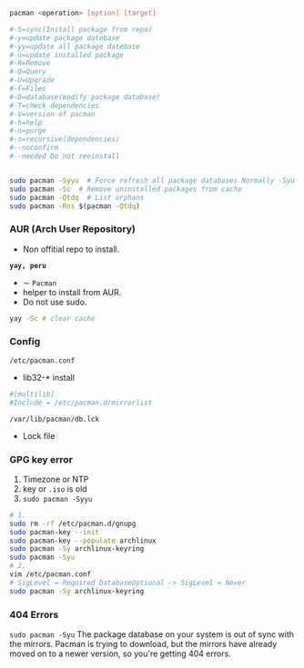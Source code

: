 
```bash
pacman <operation> [option] [target]

#-S=sync(Install package from repo)
#-y=update package datebase
#-yy=update all package datebase
#-u=update installed package
#-R=Remove
#-Q=Query
#-U=Upgrade
#-F=Files
#-D=database(modify package database)
#-T=check dependencies
#-V=version of pacman
#-h=help
#-n=purge
#-s=recursive(dependencies)
#--noconfirm
#--needed Do not reeinstall


sudo pacman -Syyu  # Force refresh all package databases Normally -Syu is enough.
sudo pacman -Sc  # Remove uninstalled packages from cache
sudo pacman -Qtdq  # List orphans
sudo pacman -Rns $(pacman -Qtdq)
```

### AUR (Arch User Repository)
* Non offitial repo to install.

**`yay, peru`**
* $\sim$ `Pacman`
* helper to install from AUR. 
* Do not use sudo.
```bash
yay -Sc # clear cache
```

### Config
`/etc/pacman.conf`
* lib32-* install
```ini
#[multilib]
#Include = /etc/pacman.d/mirrorlist
```

`/var/lib/pacman/db.lck`
* Lock file


### GPG key error
1. Timezone or NTP
2. key or `.iso` is old
3. `sudo pacman -Syyu`

```bash
# 1.
sudo rm -rf /etc/pacman.d/gnupg
sudo pacman-key --init
sudo pacman-key --populate archlinux
sudo pacman -Sy archlinux-keyring
sudo pacman -Syu
# 2.
vim /etc/pacman.conf
# SigLevel = Required DatabaseOptional -> SigLevel = Never
sudo pacman -Sy archlinux-keyring
```

### 404 Errors
`sudo pacman -Syu`
The package database on your system is out of sync with the mirrors. 
Pacman is trying to download, but the mirrors have already moved on to a newer version, so you're getting 404 errors.


